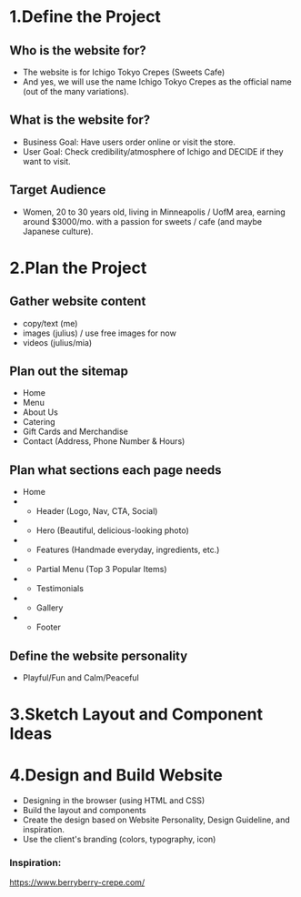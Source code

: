 # 1.Define the Project

## Who is the website for?
- The website is for Ichigo Tokyo Crepes (Sweets Cafe)
- And yes, we will use the name Ichigo Tokyo Crepes as the official name (out of the many variations).

## What is the website for?
- Business Goal: Have users order online or visit the store.
- User Goal: Check credibility/atmosphere of Ichigo and DECIDE if they want to visit.

## Target Audience
- Women, 20 to 30 years old, living in Minneapolis / UofM area, earning around $3000/mo. with a passion for sweets / cafe (and maybe Japanese culture).



# 2.Plan the Project

## Gather website content
- copy/text (me)
- images (julius) / use free images for now
- videos (julius/mia)

## Plan out the sitemap
- Home
- Menu
- About Us
- Catering
- Gift Cards and Merchandise
- Contact (Address, Phone Number & Hours)

## Plan what sections each page needs
- Home
- - Header (Logo, Nav, CTA, Social)
- - Hero (Beautiful, delicious-looking photo)
- - Features (Handmade everyday, ingredients, etc.)
- - Partial Menu (Top 3 Popular Items)
- - Testimonials
- - Gallery
- - Footer

## Define the website personality
- Playful/Fun and Calm/Peaceful




# 3.Sketch Layout and Component Ideas




# 4.Design and Build Website
- Designing in the browser (using HTML and CSS)
- Build the layout and components
- Create the design based on Website Personality, Design Guideline, and inspiration.
- Use the client's branding (colors, typography, icon)

### Inspiration:
https://www.berryberry-crepe.com/
